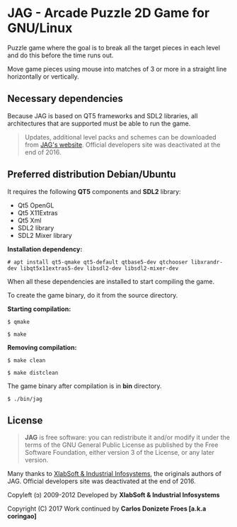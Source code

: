 JAG - Arcade Puzzle 2D Game for GNU/Linux
=========================================
 
Puzzle game where the goal is to break all the target pieces in each level
and do this before the time runs out.

Move game pieces using mouse into matches of 3 or more in a straight
line horizontally or vertically.

**Necessary dependencies**
--------------------------

Because JAG is based on QT5 frameworks and SDL2 libraries, all architectures 
that are supported must be able to run the game.

> Updates, additional level packs and schemes can be downloaded
> from [JAG's website](http://jag.xlabsoft.com). Official developers site
> was deactivated at the end of 2016.

**Preferred distribution Debian/Ubuntu**
----------------------------------------

It requires the following **QT5** components and **SDL2** library:

  * Qt5 OpenGL
  * Qt5 X11Extras
  * Qt5 Xml
  * SDL2 library
  * SDL2 Mixer library

**Installation dependency:**

    # apt install qt5-qmake qt5-default qtbase5-dev qtchooser libxrandr-dev libqt5x11extras5-dev libsdl2-dev libsdl2-mixer-dev

When all these dependencies are installed to start compiling the game.

To create the game binary, do it from the source directory.

**Starting compilation:**

    $ qmake
  
    $ make

**Removing compilation:**

    $ make clean

    $ make distclean

The game binary after compilation is in **bin** directory.

    $ ./bin/jag

**License**
-----------

> **JAG** is free software: you can redistribute it and/or modify
> it under the terms of the GNU General Public License as published by
> the Free Software Foundation, either version 3 of the License, or
> any later version.

Many thanks to [XlabSoft & Industrial Infosystems](https://xlabsoft.com),
the originals authors of JAG. Official developers site was deactivated
at the end of 2016.

Copyleft (ɔ) 2009-2012 Developed by **XlabSoft & Industrial Infosystems**

Copyright (C) 2017 Work continued by **Carlos Donizete Froes [a.k.a coringao]**

